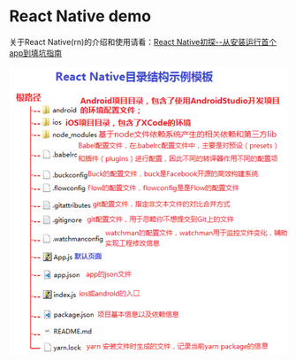 # React Native demo

关于React Native(rn)的介绍和使用请看：[React Native初探--从安装运行首个app到填坑指南](https://www.jianshu.com/p/3f4c3e2e791b)

![](https://github.com/AweiLoveAndroid/Hybrid-sample/blob/master/pics/rn%E7%9A%84%E7%9B%AE%E5%BD%95%E7%BB%93%E6%9E%84%E7%A4%BA%E4%BE%8B.png?raw=true)